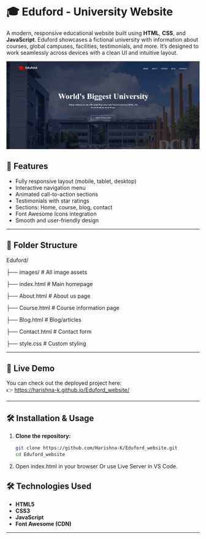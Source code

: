 # 🎓 Eduford - University Website

A modern, responsive educational website built using **HTML**, **CSS**, and **JavaScript**. Eduford showcases a fictional university with information about courses, global campuses, facilities, testimonials, and more. It’s designed to work seamlessly across devices with a clean UI and intuitive layout.

![Eduford Home](images/demo-screenshot.png)

## 🚀 Features

- Fully responsive layout (mobile, tablet, desktop)
- Interactive navigation menu
- Animated call-to-action sections
- Testimonials with star ratings
- Sections: Home, course, blog, contact
- Font Awesome Icons integration
- Smooth and user-friendly design

---


## 📁 Folder Structure

Eduford/

├── images/ # All image assets

├── index.html # Main homepage

├── About.html # About us page

├── Course.html # Course information page

├── Blog.html # Blog/articles

├── Contact.html # Contact form

├── style.css # Custom styling


---


## 🚀 Live Demo

You can check out the deployed project here:  
👉 https://harishna-k.github.io/Eduford_website/

---

## 🛠️ Installation & Usage

1. **Clone the repository:**
   ```bash
   git clone https://github.com/Harishna-K/Eduford_website.git
   cd Eduford_website
   
2. Open index.html in your browser
   Or use Live Server in VS Code.

## 🛠️ Technologies Used

- **HTML5**
- **CSS3**
- **JavaScript**
- **Font Awesome (CDN)**

---

